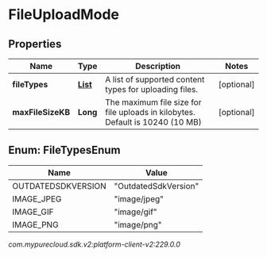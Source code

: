# FileUploadMode


## Properties

| Name | Type | Description | Notes |
| ------------ | ------------- | ------------- | ------------- |
| **fileTypes** | [**List<FileTypesEnum>**](#Enum--FileTypesEnum) | A list of supported content types for uploading files. |  [optional] |
| **maxFileSizeKB** | **Long** | The maximum file size for file uploads in kilobytes. Default is 10240 (10 MB) |  [optional] |


## Enum: FileTypesEnum

| Name | Value |
| ---- | ----- |
| OUTDATEDSDKVERSION | &quot;OutdatedSdkVersion&quot; |
| IMAGE_JPEG | &quot;image/jpeg&quot; |
| IMAGE_GIF | &quot;image/gif&quot; |
| IMAGE_PNG | &quot;image/png&quot; |




_com.mypurecloud.sdk.v2:platform-client-v2:229.0.0_
